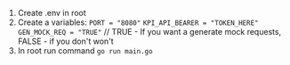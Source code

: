 1) Create .env in root
2) Create a variables:
   `PORT = "8080"`
   `KPI_API_BEARER = "TOKEN_HERE"`
   `GEN_MOCK_REQ = "TRUE"` // TRUE - If you want a generate mock requests, FALSE - if you don't won't 
3) In root run command `go run main.go`